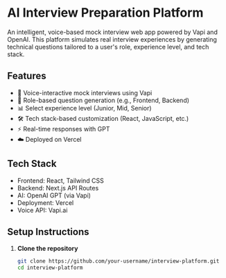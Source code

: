 # AI Interview Preparation Platform

An intelligent, voice-based mock interview web app powered by Vapi and OpenAI. This platform simulates real interview experiences by generating technical questions tailored to a user's role, experience level, and tech stack.

## Features

- 🎤 Voice-interactive mock interviews using Vapi
- 🧠 Role-based question generation (e.g., Frontend, Backend)
- 📊 Select experience level (Junior, Mid, Senior)
- 🛠️ Tech stack-based customization (React, JavaScript, etc.)
- ⚡ Real-time responses with GPT
- ☁️ Deployed on Vercel

## Tech Stack

- Frontend: React, Tailwind CSS
- Backend: Next.js API Routes
- AI: OpenAI GPT (via Vapi)
- Deployment: Vercel
- Voice API: Vapi.ai

## Setup Instructions

1. **Clone the repository**
   ```bash
   git clone https://github.com/your-username/interview-platform.git
   cd interview-platform
